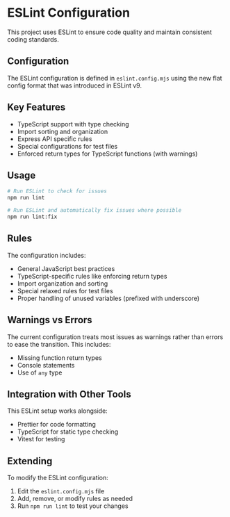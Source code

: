 # ESLint Configuration

This project uses ESLint to ensure code quality and maintain consistent coding standards.

## Configuration

The ESLint configuration is defined in `eslint.config.mjs` using the new flat config format that was
introduced in ESLint v9.

## Key Features

- TypeScript support with type checking
- Import sorting and organization
- Express API specific rules
- Special configurations for test files
- Enforced return types for TypeScript functions (with warnings)

## Usage

```bash
# Run ESLint to check for issues
npm run lint

# Run ESLint and automatically fix issues where possible
npm run lint:fix
```

## Rules

The configuration includes:

- General JavaScript best practices
- TypeScript-specific rules like enforcing return types
- Import organization and sorting
- Special relaxed rules for test files
- Proper handling of unused variables (prefixed with underscore)

## Warnings vs Errors

The current configuration treats most issues as warnings rather than errors to ease the transition.
This includes:

- Missing function return types
- Console statements
- Use of `any` type

## Integration with Other Tools

This ESLint setup works alongside:

- Prettier for code formatting
- TypeScript for static type checking
- Vitest for testing

## Extending

To modify the ESLint configuration:

1. Edit the `eslint.config.mjs` file
2. Add, remove, or modify rules as needed
3. Run `npm run lint` to test your changes
